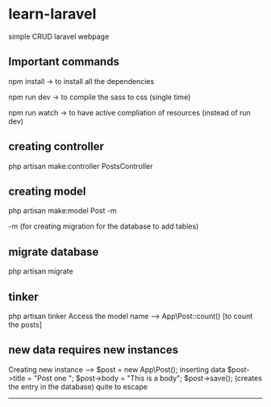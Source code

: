 # learn-laravel
simple CRUD laravel webpage 


Important commands 
------------------
npm install -> to install all the dependencies 

npm run dev -> to compile the sass to css (single time)

npm run watch -> to have active compliation of resources (instead of run dev) 

creating controller 
--------------------
php artisan make:controller PostsController

creating model
--------------
php artisan make:model Post -m

-m (for creating migration for the database to add tables) 

migrate database 
----------------
php artisan migrate 

tinker
------
php artisan tinker 
Access the model name --> App\Post::count() [to count the posts]
## new data requires new instances ##
Creating new instance --> $post = new App\Post();
inserting data 
 $post->title = "Post one ";
 $post->body = "This is a body";
 $post->save();   (creates the entry in the database)
quite to escape 

--------------
